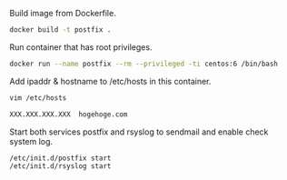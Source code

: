

Build image from Dockerfile.

```sh
docker build -t postfix .
```

Run container that has root privileges.

```sh
docker run --name postfix --rm --privileged -ti centos:6 /bin/bash
```

Add ipaddr & hostname to /etc/hosts in this container.

```sh
vim /etc/hosts

XXX.XXX.XXX.XXX  hogehoge.com
```

Start both services postfix and rsyslog to sendmail and enable check system log.

```sh
/etc/init.d/postfix start
/etc/init.d/rsyslog start
```
